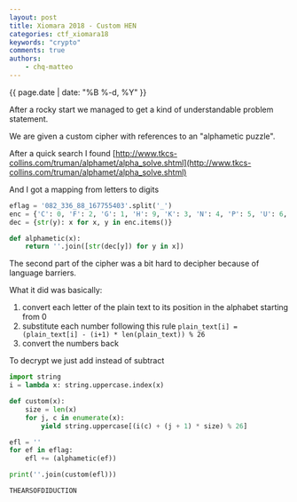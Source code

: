 ```yaml
---
layout: post
title: Xiomara 2018 - Custom HEN
categories: ctf_xiomara18
keywords: "crypto"
comments: true
authors:
    - chq-matteo
---
```

{{ page.date | date: "%B %-d, %Y" }}

After a rocky start we managed to get a kind of understandable problem statement.

We are given a custom cipher with references to an "alphametic puzzle".

After a quick search I found [http://www.tkcs-collins.com/truman/alphamet/alpha_solve.shtml](http://www.tkcs-collins.com/truman/alphamet/alpha_solve.shtml)

And I got a mapping from letters to digits


```python
eflag = '082_336_88_167755403'.split('_')
enc = {'C': 0, 'F': 2, 'G': 1, 'H': 9, 'K': 3, 'N': 4, 'P': 5, 'U': 6, 'Y': 7, 'Z': 8}
dec = {str(y): x for x, y in enc.items()}
```


```python
def alphametic(x):
    return ''.join([str(dec[y]) for y in x])
```

The second part of the cipher was a bit hard to decipher because of language barriers.

What it did was basically:
1. convert each letter of the plain text to its position in the alphabet starting from 0
2. substitute each number following this rule `plain_text[i] = (plain_text[i] - (i+1) * len(plain_text)) % 26`
3. convert the numbers back

To decrypt we just add instead of subtract


```python
import string
i = lambda x: string.uppercase.index(x)

def custom(x):
    size = len(x)
    for j, c in enumerate(x):
        yield string.uppercase[(i(c) + (j + 1) * size) % 26]
```


```python
efl = ''
for ef in eflag:
    efl += (alphametic(ef))
```


```python
print(''.join(custom(efl)))
```

    THEARSOFDIDUCTION
